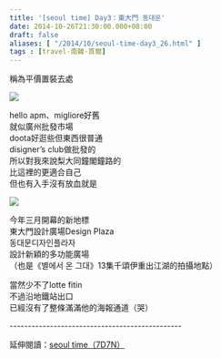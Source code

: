 ```yaml
---
title: '[seoul time] Day3：東大門 동대문'
date: 2014-10-26T21:30:00.000+08:00
draft: false
aliases: [ "/2014/10/seoul-time-day3_26.html" ]
tags : [travel-南韓-首爾]
---
```


稱為平價置裝去處  

![](/images/seoul3g.jpg)

hello apm、migliore好舊  
就似廣州批發市場  
doota好逛些但東西很普通  
disigner’s club做批發的  
所以對我來說梨大同鐘閣鐘路的  
比這裡的更適合自己  
但也有入手沒有放血就是  

![](/images/seoul3g1.jpg)

今年三月開幕的新地標  
東大門設計廣場Design Plaza  
동대문디자인플라자  
設計新穎的多功能廣場  
（也是《별에서 온 그대》13集千頌伊重出江湖的拍攝地點）  

當然少不了lotte fitin  
不過沿地鐵站出口  
已經沒有了整條滿滿他的海報通道（哭）  
  
\-----------------------------------------------  
  
延伸閱讀：[seoul time（7D7N）](https://hidie.net/seoul7d7n/)
